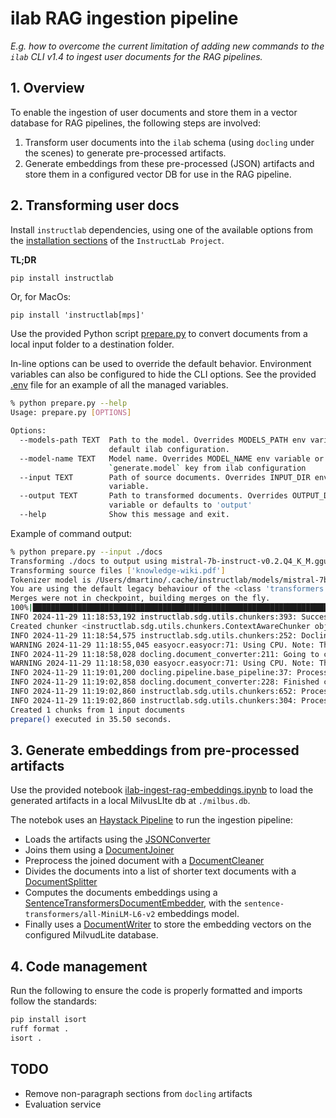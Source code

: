 # ilab RAG ingestion pipeline
*E.g. how to overcome the current limitation of adding new commands to the `ilab` CLI v1.4 to ingest user documents for the RAG pipelines.*

## 1. Overview
To enable the ingestion of user documents and store them in a vector database for RAG pipelines, the following steps are involved:
1. Transform user documents into the `ilab` schema (using `docling` under the scenes) to generate pre-processed artifacts.
1. Generate embeddings from these pre-processed (JSON) artifacts and store them in a configured vector DB for use in the RAG pipeline.

## 2. Transforming user docs
Install `instructlab` dependencies, using one of the available options from the [installation sections](https://docs.instructlab.ai/) of the 
`InstructLab Project`. 

**TL;DR**
```bash
pip install instructlab
```
Or, for MacOs:
```
pip install 'instructlab[mps]'
```

Use the provided Python script [prepare.py](./prepare.py) to convert documents from a local input folder to a destination folder.

In-line options can be used to override the default behavior. Environment variables can also be configured to hide the CLI options.
See the provided [.env](.env) file for an example of all the managed variables.
```bash
% python prepare.py --help
Usage: prepare.py [OPTIONS]

Options:
  --models-path TEXT  Path to the model. Overrides MODELS_PATH env variable or
                      default ilab configuration.
  --model-name TEXT   Model name. Overrides MODEL_NAME env variable or the
                      `generate.model` key from ilab configuration
  --input TEXT        Path of source documents. Overrides INPUT_DIR env
                      variable.
  --output TEXT       Path to transformed documents. Overrides OUTPUT_DIR env
                      variable or defaults to 'output'
  --help              Show this message and exit.
```

Example of command output:
```bash
% python prepare.py --input ./docs
Transforming ./docs to output using mistral-7b-instruct-v0.2.Q4_K_M.gguf from /Users/dmartino/.cache/instructlab/models
Transforming source files ['knowledge-wiki.pdf']
Tokenizer model is /Users/dmartino/.cache/instructlab/models/mistral-7b-instruct-v0.2.Q4_K_M.gguf
You are using the default legacy behaviour of the <class 'transformers.models.llama.tokenization_llama_fast.LlamaTokenizerFast'>. This is expected, and simply means that the `legacy` (previous) behavior will be used so nothing changes for you. If you want to use the new behaviour, set `legacy=False`. This should only be set if you understand what it means, and thoroughly read the reason why this was added as explained in https://github.com/huggingface/transformers/pull/24565 - if you loaded a llama tokenizer from a GGUF file you can ignore this message.
Merges were not in checkpoint, building merges on the fly.
100%|████████████████████████████████████████████████████████████████████████████████████████████████████████████████| 32000/32000 [00:23<00:00, 1369.09it/s]
INFO 2024-11-29 11:18:53,192 instructlab.sdg.utils.chunkers:393: Successfully loaded tokenizer from: /Users/dmartino/.cache/instructlab/models/mistral-7b-instruct-v0.2.Q4_K_M.gguf
Created chunker <instructlab.sdg.utils.chunkers.ContextAwareChunker object at 0x17f6ebe50>
INFO 2024-11-29 11:18:54,575 instructlab.sdg.utils.chunkers:252: Docling models not found on disk, downloading models...
WARNING 2024-11-29 11:18:55,045 easyocr.easyocr:71: Using CPU. Note: This module is much faster with a GPU.
INFO 2024-11-29 11:18:58,028 docling.document_converter:211: Going to convert document batch...
WARNING 2024-11-29 11:18:58,030 easyocr.easyocr:71: Using CPU. Note: This module is much faster with a GPU.
INFO 2024-11-29 11:19:01,200 docling.pipeline.base_pipeline:37: Processing document knowledge-wiki.pdf
INFO 2024-11-29 11:19:02,858 docling.document_converter:228: Finished converting document knowledge-wiki.pdf in 5.26 sec.
INFO 2024-11-29 11:19:02,860 instructlab.sdg.utils.chunkers:652: Processed 1 docs, of which 0 failed
INFO 2024-11-29 11:19:02,860 instructlab.sdg.utils.chunkers:304: Processing parsed docling json file: output/docling-artifacts/knowledge-wiki.json
Created 1 chunks from 1 input documents
prepare() executed in 35.50 seconds.
```

## 3. Generate embeddings from pre-processed artifacts
Use the provided notebook [ilab-ingest-rag-embeddings.ipynb](./ilab-ingest-rag-embeddings.ipynb)
to load the generated artifacts in a local MilvusLIte db at `./milbus.db`.

The notebok uses an [Haystack Pipeline](https://docs.haystack.deepset.ai/v1.21/docs/pipelines) to run the 
ingestion pipeline:
* Loads the artifacts using the [JSONConverter](https://docs.haystack.deepset.ai/docs/jsonconverter)
* Joins them using a [DocumentJoiner](https://docs.haystack.deepset.ai/docs/documentjoiner)
* Preprocess the joined document with a [DocumentCleaner](https://docs.haystack.deepset.ai/docs/documentcleaner)
* Divides the documents into a list of shorter text documents with a [DocumentSplitter](https://docs.haystack.deepset.ai/docs/documentsplitter)
* Computes the documents embeddings using a [SentenceTransformersDocumentEmbedder](), with the
  `sentence-transformers/all-MiniLM-L6-v2` embeddings model.
* Finally uses a [DocumentWriter](https://docs.haystack.deepset.ai/docs/documentwriter) to store the
  embedding vectors on the configured MilvudLite database.

## 4. Code management
Run the following to ensure the code is properly formatted and imports follow the standards:
```bash
pip install isort
ruff format .
isort .
```

## TODO
* Remove non-paragraph sections from `docling` artifacts
* Evaluation service